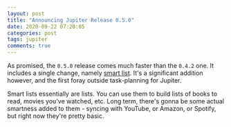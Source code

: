 ```yaml
---
layout: post
title: "Announcing Jupiter Release 0.5.0"
date: 2020-09-22 07:20:05
categories: post
tags: jupiter
comments: true
---
```

As promised, the `0.5.0` release comes much faster than the `0.4.2` one. It includes a single change, namely
[smart list](https://jupiter-goals.readthedocs.io/en/stable/concepts/smart-lists/). It's a significant addition
however, and the first foray outside task-planning for Jupiter.

Smart lists essentially are lists. You can use them to build lists of books to read, movies you've watched, etc.
Long term, there's gonna be some actual smartness added to them - syncing with YouTube, or Amazon, or Spotify, but
right now they're pretty basic.
